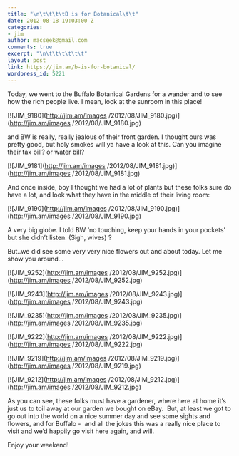 ```yaml
---
title: "\n\t\t\t\tB is for Botanical\t\t"
date: 2012-08-18 19:03:00 Z
categories:
- jim
author: macseek@gmail.com
comments: true
excerpt: "\n\t\t\t\t\t\t"
layout: post
link: https://jim.am/b-is-for-botanical/
wordpress_id: 5221
---
```


Today, we went to the Buffalo Botanical Gardens for a wander and to see how the rich people live. I mean, look at the sunroom in this place!




[![JIM_9180](http://jim.am/images /2012/08/JIM_9180.jpg)](http://jim.am/images /2012/08/JIM_9180.jpg)




and BW is really, really jealous of their front garden. I thought ours was pretty good, but holy smokes will ya have a look at this. Can you imagine their tax bill? or water bill?




[![JIM_9181](http://jim.am/images /2012/08/JIM_9181.jpg)](http://jim.am/images /2012/08/JIM_9181.jpg)




And once inside, boy I thought we had a lot of plants but these folks sure do have a lot, and look what they have in the middle of their living room:




[![JIM_9190](http://jim.am/images /2012/08/JIM_9190.jpg)](http://jim.am/images /2012/08/JIM_9190.jpg)




A very big globe. I told BW ‘no touching, keep your hands in your pockets’ but she didn’t listen. (Sigh, wives) ?




But..we did see some very very nice flowers out and about today. Let me show you around…




[![JIM_9252](http://jim.am/images /2012/08/JIM_9252.jpg)](http://jim.am/images /2012/08/JIM_9252.jpg)




[![JIM_9243](http://jim.am/images /2012/08/JIM_9243.jpg)](http://jim.am/images /2012/08/JIM_9243.jpg)




[![JIM_9235](http://jim.am/images /2012/08/JIM_9235.jpg)](http://jim.am/images /2012/08/JIM_9235.jpg)




[![JIM_9222](http://jim.am/images /2012/08/JIM_9222.jpg)](http://jim.am/images /2012/08/JIM_9222.jpg)




[![JIM_9219](http://jim.am/images /2012/08/JIM_9219.jpg)](http://jim.am/images /2012/08/JIM_9219.jpg)




[![JIM_9212](http://jim.am/images /2012/08/JIM_9212.jpg)](http://jim.am/images /2012/08/JIM_9212.jpg)




As you can see, these folks must have a gardener, where here at home it’s just us to toil away at our garden we bought on eBay.  But, at least we got to go out into the world on a nice summer day and see some sights and flowers, and for Buffalo -  and all the jokes this was a really nice place to visit and we’d happily go visit here again, and will.




Enjoy your weekend!




 


		
